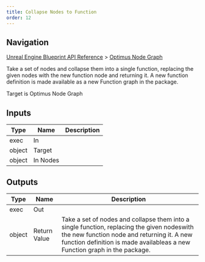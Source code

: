 ```yaml
---
title: Collapse Nodes to Function
order: 12
---
```

## Navigation

[Unreal Engine Blueprint API Reference](https://dev.epicgames.com/documentation/en-us/unreal-engine/BlueprintAPI) > [Optimus Node Graph](https://dev.epicgames.com/documentation/en-us/unreal-engine/BlueprintAPI/OptimusNodeGraph)

Take a set of nodes and collapse them into a single function, replacing the given nodes
with the new function node and returning it. A new function definition is made available
as a new Function graph in the package.

Target is Optimus Node Graph

## Inputs

| Type | Name | Description |
| --- | --- | --- |
| exec | In |  |
| object | Target |  |
| object | In Nodes |  |

## Outputs

| Type | Name | Description |
| --- | --- | --- |
| exec | Out |  |
| object | Return Value | Take a set of nodes and collapse them into a single function, replacing the given nodeswith the new function node and returning it. A new function definition is made availableas a new Function graph in the package. |

